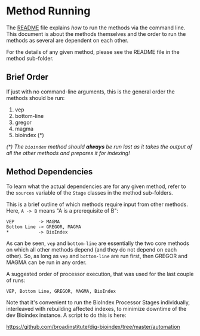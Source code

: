 # Method Running

The [README][readme] file explains _how_ to run the methods via the command line. This document is about the methods themselves and the order to run the methods as several are dependent on each other.

For the details of any given method, please see the README file in the method sub-folder.

## Brief Order

If just with no command-line arguments, this is the general order the methods should be run:

1. vep
2. bottom-line
4. gregor
5. magma
6. bioindex (*)

_(*) The `bioindex` method should __always__ be run last as it takes the output of all the other methods and prepares it for indexing!_

## Method Dependencies

To learn what the actual dependencies are for any given method, refer to the `sources` variable of the `Stage` classes in the method sub-folders.

This is a brief outline of which methods require input from other methods.  Here, `A -> B` means "A is a prerequisite of B":

```
VEP         -> MAGMA
Bottom Line -> GREGOR, MAGMA
*           -> BioIndex
```

As can be seen, `vep` and `bottom-line` are essentially the two core methods on which all other methods depend (and they do not depend on each other). So, as long as `vep` and `bottom-line` are run first, then GREGOR and MAGMA can be run in any order.

A suggested order of processor execution, that was used for the last couple of runs:

```
VEP, Bottom Line, GREGOR, MAGMA, BioIndex
```

Note that it's convenient to run the BioIndex Processor Stages individually, interleaved with rebuilding affected indexes, to minimize downtime of the dev Bioindex instance.  A script to do this is here:

https://github.com/broadinstitute/dig-bioindex/tree/master/automation


[readme]: README.md
